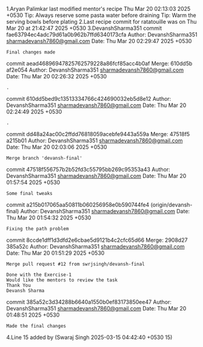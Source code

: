 1.Aryan Palimkar last modified mentor's recipe
Thu Mar 20 02:13:03 2025 +0530
Tip: Always reserve some pasta water before draining
Tip: Warm the serving bowls before plating
2.Last recipe commit for ratatouille was on
 Thu Mar 20  at 21:42:47 2025 +0530
3.DevanshSharma351
commit fae63794ec4adc79d61a0b962b7ffd6340173cfa
Author: DevanshSharma351 <sharmadevansh7860@gmail.com>
Date:   Thu Mar 20 02:29:47 2025 +0530

    Final changes made

commit aead46896947825762579228a86fcf85acc4b0af
Merge: 610dd5b af2e054
Author: DevanshSharma351 <sharmadevansh7860@gmail.com>
Date:   Thu Mar 20 02:26:32 2025 +0530

    .

commit 610dd5bed9c13513334766c424690032eb5d8e12
Author: DevanshSharma351 <sharmadevansh7860@gmail.com>
Date:   Thu Mar 20 02:24:49 2025 +0530

    .

commit dd48a24ac00c2ffdd76818059acebfe9443a559a
Merge: 47518f5 a215b01
Author: DevanshSharma351 <sharmadevansh7860@gmail.com>
Date:   Thu Mar 20 02:03:06 2025 +0530

    Merge branch 'devansh-final'

commit 47518f556757b2b52fd3c55795bb269c95353a43
Author: DevanshSharma351 <sharmadevansh7860@gmail.com>
Date:   Thu Mar 20 01:57:54 2025 +0530

    Some final tweaks

commit a215b017065aa50811b060256958e0b590744fe4 (origin/devansh-final)
Author: DevanshSharma351 <sharmadevansh7860@gmail.com>
Date:   Thu Mar 20 01:54:32 2025 +0530

    Fixing the path problem

commit 8ccde1dff1d3dfd2e6cbae5d9121b4c2cfc65d66
Merge: 2908d27 385a52c
Author: DevanshSharma351 <sharmadevansh7860@gmail.com>
Date:   Thu Mar 20 01:51:29 2025 +0530

    Merge pull request #12 from swrjsingh/devansh-final

    Done with the Exercise-1
    Would like the mentors to review the task
    Thank You
    Devansh Sharma

commit 385a52c3d34288b6640a1550b0ef83173850ee47
Author: DevanshSharma351 <sharmadevansh7860@gmail.com>
Date:   Thu Mar 20 01:48:51 2025 +0530

    Made the final changes
4.Line 15 added by 
(Swaraj Singh 2025-03-15 04:42:40 +0530 15)
